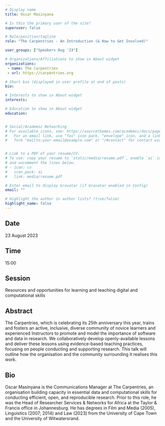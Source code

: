 ```yaml
---
# Display name
title: Oscar Masinyana

# Is this the primary user of the site?
superuser: false

# Role/position/tagline
role: "The Carpentries - An Introduction (& How to Get Involved)"

user_groups: ["Speakers Aug '23"]

# Organizations/Affiliations to show in About widget
organizations:
 - name: The Carpentries
 - url: https://carpentries.org

# Short bio (displayed in user profile at end of posts)
bio: 

# Interests to show in About widget
interests: 

# Education to show in About widget
education:


# Social/Academic Networking
# For available icons, see: https://sourcethemes.com/academic/docs/page-builder/#icons
#   For an email link, use "fas" icon pack, "envelope" icon, and a link in the
#   form "mailto:your-email@example.com" or "/#contact" for contact widget.


# Link to a PDF of your resume/CV.
# To use: copy your resume to `static/media/resume.pdf`, enable `ai` icons in `params.toml`, 
# and uncomment the lines below.
# - icon: cv
#   icon_pack: ai
#   link: media/resume.pdf

# Enter email to display Gravatar (if Gravatar enabled in Config)
email: ""

# Highlight the author in author lists? (true/false)
highlight_name: false
---
```


## Date

23 August 2023

## Time

15:00

## Session

Resources and opportunities for learning and teaching digital and computational skills

## Abstract

The Carpentries, which is celebrating its 25th anniversary this year, trains and fosters an active, inclusive, diverse community of novice learners and experienced Instructors to promote and model the importance of software and data in research. We collaboratively develop openly-available lessons and deliver these lessons using evidence-based teaching practices, focusing on people conducting and supporting research. This talk will outline how the organisation and the community surrounding it realises this work. 

## Bio

Oscar Masinyana is the Communications Manager at The Carpentries, an organisation building capacity in essential data and computational skills for conducting efficient, open, and reproducible research. Prior to this role, he was the Head of Researcher Services & Networks for Africa at the Taylor & Francis office in Johannesburg. He has degrees in Film and Media (2005), Linguistics (2007; 2014) and Law (2023) from the University of Cape Town and the University of Witwatersrand. 

